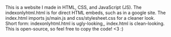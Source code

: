 This is a website I made in HTML, CSS, and JavaScript (JS). The indexonlyhtml.html is for direct HTML embeds, such as in a google site. The index.html imports js/main.js and css/stylesheet.css for a cleaner look. Short form: indexonlyhtml.html is ugly-looking,, index.html is clean-looking. This is open-source, so feel free to copy the code! <3 :)
